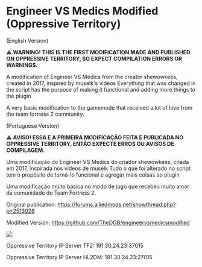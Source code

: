 # Engineer VS Medics Modified (Oppressive Territory)
(English Version)

**⚠ WARNING! THIS IS THE FIRST MODIFICATION MADE AND PUBLISHED ON OPPRESSIVE TERRITORY, SO EXPECT COMPILATION ERRORS OR WARNINGS.**


A modification of Engineer VS Medics from the creator shewowkees, created in 2017, inspired by muselk's videos
Everything that was changed in the script has the purpose of making it functional and adding more things to the plugin

A very basic modification to the gamemode that received a lot of love from the team fortress 2 community.



(Portuguese Version)

**⚠ AVISO! ESSA E A PRIMEIRA MODIFICAÇÃO FEITA E PUBLICADA NO OPPRESSIVE TERRITORY, ENTÃO EXPECTE ERROS OU AVISOS DE COMPILAGEM.**

Uma modificação do Engineer VS Medics do criador shewowkees, criada em 2017, inspirada nos vídeos de muselk
Tudo o que foi alterado no script tem o propósito de torná-lo funcional e agregar mais coisas ao plugin

Uma modificação muito básica no modo de jogo que recebeu muito amor da comunidade do Team Fortress 2.



Original publication: https://forums.alliedmods.net/showthread.php?p=2513026

Modified Version: https://github.com/TheDGB/engineervsmedicsmodified


[![](https://dcbadge.vercel.app/api/server/xftqrvZSAw)](https://discord.gg/xftqrvZSAw)

Oppressive Territory IP Server TF2: 191.30.24.23:37015

Oppressive Territory IP Server HL2DM: 191.30.24.23:27015
